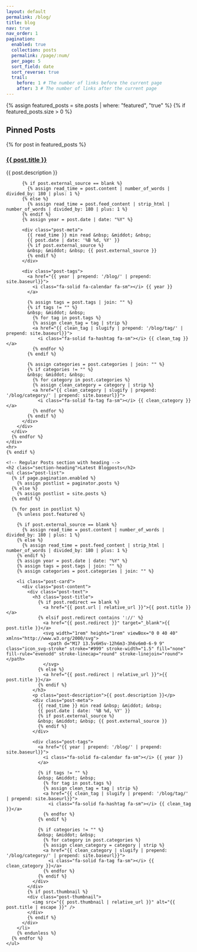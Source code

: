 ```yaml
---
layout: default
permalink: /blog/
title: blog
nav: true
nav_order: 1
pagination:
  enabled: true
  collection: posts
  permalink: /page/:num/
  per_page: 5
  sort_field: date
  sort_reverse: true
  trail:
    before: 1 # The number of links before the current page
    after: 3 # The number of links after the current page
---
```

<!DOCTYPE html>
<html lang="en">
<head>
  <meta charset="UTF-8">
  <meta name="viewport" content="width=device-width, initial-scale=1.0">
  <title>Blog</title>
  <style>
/* Import elegant fonts */
@import url('https://fonts.googleapis.com/css2?family=Playfair+Display:wght@400;500;600;700&family=Source+Sans+Pro:wght@300;400;600&display=swap');

/* Base styling */
.blog-wrapper {
  font-family: 'Source Sans Pro', var(--global-font-family), sans-serif;
  color: var(--global-text-color);
  max-width: 100%;
  margin: 0 auto;
}

/* Section headings - changed to black */
.section-heading {
  font-family: 'Playfair Display', var(--global-serif-font-family), serif;
  font-size: 2rem;
  font-weight: 600;
  margin: 2rem 0 1.5rem 0;
  text-align: left;
  color: #000000;
}

/* Common card styling for both featured and regular posts */
.featured-post-card,
.post-card {
  background-color: var(--global-bg-color);
  border-radius: 12px;
  overflow: hidden;
  box-shadow: 0 4px 12px rgba(0, 0, 0, 0.05);
  transition: box-shadow 0.3s ease;
  margin-bottom: 1.5rem;
  border: 1px solid var(--global-divider-color);
  height: 220px; /* Fixed height for all cards */
}

.featured-post-card:hover,
.post-card:hover {
  box-shadow: 0 10px 20px rgba(0, 0, 0, 0.08);
}

/* Featured posts styling - keeping structure but aligning visuals with regular posts */
.featured-posts {
  margin-bottom: 3rem;
}

.featured-post-content {
  padding: 1.5rem 2rem;
  position: relative;
  height: 100%;
  box-sizing: border-box;
}

.featured-pin {
  position: absolute;
  top: 1.5rem;
  right: 1.5rem;
  color: #000000;
  font-size: 1.2rem;
}

.featured-post-title {
  font-family: 'Playfair Display', var(--global-serif-font-family), serif;
  font-size: 1.5rem;
  font-weight: 600;
  margin: 0 0 0.6rem 0;
  letter-spacing: -0.02em;
  padding-right: 2rem;
}

.featured-post-title a {
  color: var(--global-text-color);
  text-decoration: none;
  transition: color 0.2s ease;
}

.featured-post-title a:hover {
  color: #000000;
}

.featured-post-description {
  font-size: 1rem;
  line-height: 1.6;
  margin-bottom: 1rem;
  color: var(--global-text-color-light);
}

/* Regular posts styling */
.post-list {
  list-style: none;
  padding: 0;
  margin: 0;
  display: flex;
  flex-direction: column;
  gap: 1.5rem;
}

.post-content {
  padding: 1rem 2rem 1.5rem; /* Reduced top padding */
  position: relative;
  display: flex;
  flex-direction: row;
  height: 100%;
  box-sizing: border-box;
}

.post-text {
  flex: 1;
  padding-right: 1rem;
}

.post-thumbnail {
  flex: 0 0 220px;
  height: 160px;
  overflow: hidden;
  border-radius: 8px;
}

.post-thumbnail img {
  width: 100%;
  height: 100%;
  object-fit: cover;
  object-position: center;
}

.post-title {
  font-family: 'Playfair Display', var(--global-serif-font-family), serif;
  font-size: 1.5rem;
  font-weight: 600;
  margin: 0 0 0.6rem 0;
  letter-spacing: -0.02em;
}

.post-title a {
  color: var(--global-text-color);
  text-decoration: none;
  transition: color 0.2s ease;
}

.post-title a:hover {
  color: #000000;
}

.post-description {
  font-size: 1rem;
  line-height: 1.6;
  margin-bottom: 1rem;
  color: var(--global-text-color-light);
}

/* Unified meta styling for both post types */
.post-meta,
.featured-post-content .post-meta {
  display: flex;
  align-items: center;
  font-size: 0.9rem;
  color: var(--global-text-color-light);
  margin-bottom: 1rem;
  flex-wrap: wrap;
}

.post-meta a,
.featured-post-content .post-meta a {
  color: var(--global-text-color-light);
  text-decoration: none;
  transition: color 0.2s ease;
}

.post-meta a:hover,
.featured-post-content .post-meta a:hover {
  color: #000000;
}

/* Modified tag styling - removed borders, added hover effect */
.post-tags,
.featured-post-content .post-tags {
  display: flex;
  flex-wrap: wrap;
  gap: 0.75rem;
  margin: 1rem 0 0 0;
  align-items: center;
  font-size: 0.85rem;
}

.post-tags a,
.featured-post-content .post-tags a {
  display: inline-flex;
  align-items: center;
  color: var(--global-text-color-light);
  text-decoration: none;
  transition: color 0.2s ease, transform 0.2s ease;
  border: none;
  background-color: transparent;
  padding: 0;
}

.post-tags a:hover,
.featured-post-content .post-tags a:hover {
  color: #000000;
  transform: translateY(-1px);
}

.post-tags i,
.featured-post-content .post-tags i {
  margin-right: 0.25rem;
  color: inherit;
}

/* Responsive adjustments */
@media (max-width: 768px) {
  .featured-post-card,
  .post-card {
    height: auto;
    min-height: 220px;
  }
  
  .post-content {
    flex-direction: column;
  }

  .post-text {
    padding-right: 0;
    margin-bottom: 1rem;
  }

  .post-thumbnail {
    flex: none;
    width: 100%;
    height: 180px;
    order: -1;
    margin-bottom: 1rem;
  }
}
  </style>
</head>
<body>
  <div class="blog-wrapper">
    <!-- Featured Posts section with heading -->
    {% assign featured_posts = site.posts | where: "featured", "true" %}
    {% if featured_posts.size > 0 %}
    <h2 class="section-heading">Pinned Posts</h2>
    <div class="featured-posts">
      {% for post in featured_posts %}
      <div class="featured-post-card">
        <div class="featured-post-content">
          <div class="featured-pin">
            <i class="fa-solid fa-thumbtack"></i>
          </div>
          <h3 class="featured-post-title">
            <a href="{{ post.url | relative_url }}">{{ post.title }}</a>
          </h3>
          <p class="featured-post-description">{{ post.description }}</p>
          
          {% if post.external_source == blank %}
            {% assign read_time = post.content | number_of_words | divided_by: 180 | plus: 1 %}
          {% else %}
            {% assign read_time = post.feed_content | strip_html | number_of_words | divided_by: 180 | plus: 1 %}
          {% endif %}
          {% assign year = post.date | date: "%Y" %}
          
          <div class="post-meta">
            {{ read_time }} min read &nbsp; &middot; &nbsp;
            {{ post.date | date: '%B %d, %Y' }}
            {% if post.external_source %}
            &nbsp; &middot; &nbsp; {{ post.external_source }}
            {% endif %}
          </div>
          
          <div class="post-tags">
            <a href="{{ year | prepend: '/blog/' | prepend: site.baseurl}}">
              <i class="fa-solid fa-calendar fa-sm"></i> {{ year }}
            </a>
            
            {% assign tags = post.tags | join: "" %}
            {% if tags != "" %}
            &nbsp; &middot; &nbsp;
              {% for tag in post.tags %}
              {% assign clean_tag = tag | strip %}
              <a href="{{ clean_tag | slugify | prepend: '/blog/tag/' | prepend: site.baseurl}}">
                <i class="fa-solid fa-hashtag fa-sm"></i> {{ clean_tag }}</a>
              {% endfor %}
            {% endif %}
            
            {% assign categories = post.categories | join: "" %}
            {% if categories != "" %}
            &nbsp; &middot; &nbsp;
              {% for category in post.categories %}
              {% assign clean_category = category | strip %}
              <a href="{{ clean_category | slugify | prepend: '/blog/category/' | prepend: site.baseurl}}">
                <i class="fa-solid fa-tag fa-sm"></i> {{ clean_category }}</a>
              {% endfor %}
            {% endif %}
          </div>
        </div>
      </div>
      {% endfor %}
    </div>
    <hr>
    {% endif %}

    <!-- Regular Posts section with heading -->
    <h2 class="section-heading">Latest Blogposts</h2>
    <ul class="post-list">
      {% if page.pagination.enabled %}
        {% assign postlist = paginator.posts %}
      {% else %}
        {% assign postlist = site.posts %}
      {% endif %}

      {% for post in postlist %}
        {% unless post.featured %}
        
        {% if post.external_source == blank %}
          {% assign read_time = post.content | number_of_words | divided_by: 180 | plus: 1 %}
        {% else %}
          {% assign read_time = post.feed_content | strip_html | number_of_words | divided_by: 180 | plus: 1 %}
        {% endif %}
        {% assign year = post.date | date: "%Y" %}
        {% assign tags = post.tags | join: "" %}
        {% assign categories = post.categories | join: "" %}
        
        <li class="post-card">
          <div class="post-content">
            <div class="post-text">
              <h3 class="post-title">
                {% if post.redirect == blank %}
                  <a href="{{ post.url | relative_url }}">{{ post.title }}</a>
                {% elsif post.redirect contains '://' %}
                  <a href="{{ post.redirect }}" target="_blank">{{ post.title }}</a>
                  <svg width="1rem" height="1rem" viewBox="0 0 40 40" xmlns="http://www.w3.org/2000/svg">
                    <path d="M17 13.5v6H5v-12h6m3-3h6v6m0-6-9 9" class="icon_svg-stroke" stroke="#999" stroke-width="1.5" fill="none" fill-rule="evenodd" stroke-linecap="round" stroke-linejoin="round"></path>
                  </svg>
                {% else %}
                  <a href="{{ post.redirect | relative_url }}">{{ post.title }}</a>
                {% endif %}
              </h3>
              <p class="post-description">{{ post.description }}</p>
              <div class="post-meta">
                {{ read_time }} min read &nbsp; &middot; &nbsp;
                {{ post.date | date: '%B %d, %Y' }}
                {% if post.external_source %}
                &nbsp; &middot; &nbsp; {{ post.external_source }}
                {% endif %}
              </div>
              
              <div class="post-tags">
                <a href="{{ year | prepend: '/blog/' | prepend: site.baseurl}}">
                  <i class="fa-solid fa-calendar fa-sm"></i> {{ year }}
                </a>
                
                {% if tags != "" %}
                &nbsp; &middot; &nbsp;
                  {% for tag in post.tags %}
                  {% assign clean_tag = tag | strip %}
                  <a href="{{ clean_tag | slugify | prepend: '/blog/tag/' | prepend: site.baseurl}}">
                    <i class="fa-solid fa-hashtag fa-sm"></i> {{ clean_tag }}</a>
                  {% endfor %}
                {% endif %}
                
                {% if categories != "" %}
                &nbsp; &middot; &nbsp;
                  {% for category in post.categories %}
                  {% assign clean_category = category | strip %}
                  <a href="{{ clean_category | slugify | prepend: '/blog/category/' | prepend: site.baseurl}}">
                    <i class="fa-solid fa-tag fa-sm"></i> {{ clean_category }}</a>
                  {% endfor %}
                {% endif %}
              </div>
            </div>
            {% if post.thumbnail %}
            <div class="post-thumbnail">
              <img src="{{ post.thumbnail | relative_url }}" alt="{{ post.title | escape }}" />
            </div>
            {% endif %}
          </div>
        </li>
        {% endunless %}
      {% endfor %}
    </ul>
  </div>

  <!-- Add FontAwesome for icons -->
  <script src="https://kit.fontawesome.com/your-code-here.js" crossorigin="anonymous"></script>
</body>
</html>